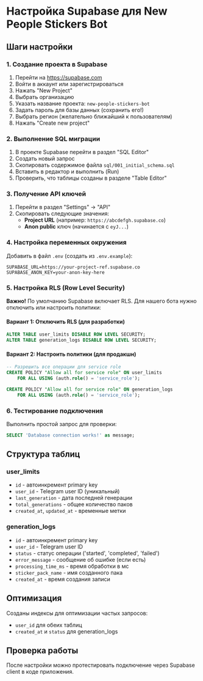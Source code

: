 # Настройка Supabase для New People Stickers Bot

## Шаги настройки

### 1. Создание проекта в Supabase

1. Перейти на https://supabase.com
2. Войти в аккаунт или зарегистрироваться
3. Нажать "New Project"
4. Выбрать организацию
5. Указать название проекта: `new-people-stickers-bot`
6. Задать пароль для базы данных (сохранить его!)
7. Выбрать регион (желательно ближайший к пользователям)
8. Нажать "Create new project"

### 2. Выполнение SQL миграции

1. В проекте Supabase перейти в раздел "SQL Editor"
2. Создать новый запрос
3. Скопировать содержимое файла `sql/001_initial_schema.sql`
4. Вставить в редактор и выполнить (Run)
5. Проверить, что таблицы созданы в разделе "Table Editor"

### 3. Получение API ключей

1. Перейти в раздел "Settings" → "API"
2. Скопировать следующие значения:
   - **Project URL** (например: `https://abcdefgh.supabase.co`)
   - **Anon public** ключ (начинается с `eyJ...`)

### 4. Настройка переменных окружения

Добавить в файл `.env` (создать из `.env.example`):

```env
SUPABASE_URL=https://your-project-ref.supabase.co
SUPABASE_ANON_KEY=your-anon-key-here
```

### 5. Настройка RLS (Row Level Security)

**Важно!** По умолчанию Supabase включает RLS. Для нашего бота нужно отключить или настроить политики:

#### Вариант 1: Отключить RLS (для разработки)
```sql
ALTER TABLE user_limits DISABLE ROW LEVEL SECURITY;
ALTER TABLE generation_logs DISABLE ROW LEVEL SECURITY;
```

#### Вариант 2: Настроить политики (для продакшн)
```sql
-- Разрешить все операции для service role
CREATE POLICY "Allow all for service role" ON user_limits
    FOR ALL USING (auth.role() = 'service_role');

CREATE POLICY "Allow all for service role" ON generation_logs
    FOR ALL USING (auth.role() = 'service_role');
```

### 6. Тестирование подключения

Выполнить простой запрос для проверки:

```sql
SELECT 'Database connection works!' as message;
```

## Структура таблиц

### user_limits
- `id` - автоинкремент primary key
- `user_id` - Telegram user ID (уникальный)
- `last_generation` - дата последней генерации
- `total_generations` - общее количество паков
- `created_at`, `updated_at` - временные метки

### generation_logs
- `id` - автоинкремент primary key  
- `user_id` - Telegram user ID
- `status` - статус операции ('started', 'completed', 'failed')
- `error_message` - сообщение об ошибке (если есть)
- `processing_time_ms` - время обработки в мс
- `sticker_pack_name` - имя созданного пака
- `created_at` - время создания записи

## Оптимизация

Созданы индексы для оптимизации частых запросов:
- `user_id` для обеих таблиц
- `created_at` и `status` для generation_logs

## Проверка работы

После настройки можно протестировать подключение через Supabase client в коде приложения.